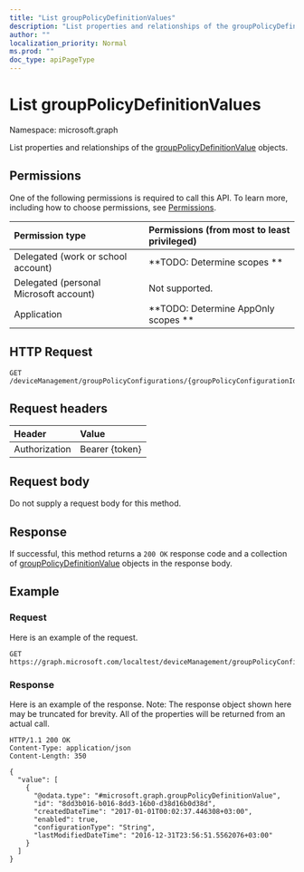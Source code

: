 ```yaml
---
title: "List groupPolicyDefinitionValues"
description: "List properties and relationships of the groupPolicyDefinitionValue objects."
author: ""
localization_priority: Normal
ms.prod: ""
doc_type: apiPageType
---
```


# List groupPolicyDefinitionValues

Namespace: microsoft.graph

List properties and relationships of the [groupPolicyDefinitionValue](../resources/grouppolicydefinitionvalue.md) objects.

## Permissions
One of the following permissions is required to call this API. To learn more, including how to choose permissions, see [Permissions](/concepts/permissions-reference.md).

|Permission type|Permissions (from most to least privileged)|
|:---|:---|
|Delegated (work or school account)|**TODO: Determine scopes **|
|Delegated (personal Microsoft account)|Not supported.|
|Application|**TODO: Determine AppOnly scopes **|

## HTTP Request
<!-- {
  "blockType": "ignored"
}
-->
``` http
GET /deviceManagement/groupPolicyConfigurations/{groupPolicyConfigurationId}/definitionValues
```

## Request headers
|Header|Value|
|:---|:---|
|Authorization|Bearer {token}|

## Request body
Do not supply a request body for this method.

## Response
If successful, this method returns a `200 OK` response code and a collection of [groupPolicyDefinitionValue](../resources/grouppolicydefinitionvalue.md) objects in the response body.

## Example

### Request
Here is an example of the request.
<!-- {
  "blockType": "request",
  "name": "get_grouppolicydefinitionvalue"
}
-->
``` http
GET https://graph.microsoft.com/localtest/deviceManagement/groupPolicyConfigurations/{groupPolicyConfigurationId}/definitionValues
```

### Response
Here is an example of the response. Note: The response object shown here may be truncated for brevity. All of the properties will be returned from an actual call.
<!-- {
  "blockType": "response",
  "truncated": true,
  "@odata.type": "collection(microsoft.graph.grouppolicydefinitionvalue)"
}
-->
``` http
HTTP/1.1 200 OK
Content-Type: application/json
Content-Length: 350

{
  "value": [
    {
      "@odata.type": "#microsoft.graph.groupPolicyDefinitionValue",
      "id": "8dd3b016-b016-8dd3-16b0-d38d16b0d38d",
      "createdDateTime": "2017-01-01T00:02:37.446308+03:00",
      "enabled": true,
      "configurationType": "String",
      "lastModifiedDateTime": "2016-12-31T23:56:51.5562076+03:00"
    }
  ]
}
```

